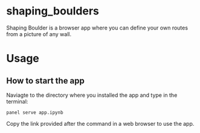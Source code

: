 # shaping_boulders
Shaping Boulder is a browser app where you can define your own routes from a picture of any wall. 

# Usage 

## How to start the app

Naviagte to the directory where you installed the app and type in the terminal:

```
panel serve app.ipynb
```

Copy the link provided after the command in a web browser to use the app.
